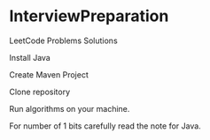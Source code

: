 # InterviewPreparation
LeetCode Problems Solutions

Install Java 

Create Maven Project

Clone repository

Run algorithms on your machine.


For number of 1 bits carefully read the note for Java.
